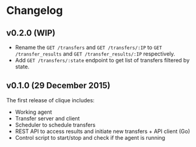 # Changelog

## v0.2.0 (WIP)

* Rename the `GET /transfers` and `GET /transfers/:IP` to
  `GET /transfer_results` and `GET /transfer_results/:IP` respectively.
* Add `GET /transfers/:state` endpoint to get list of transfers filtered by
  state.

## v0.1.0 (29 December 2015)

The first release of clique includes:

* Working agent
* Transfer server and client
* Scheduler to schedule transfers
* REST API to access results and initiate new transfers + API client (Go)
* Control script to start/stop and check if the agent is running
